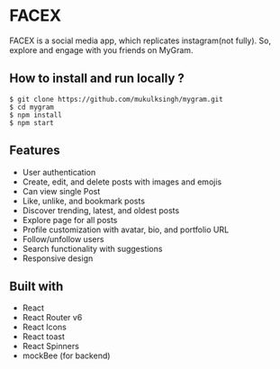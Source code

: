 # FACEX
FACEX is a social media app, which replicates instagram(not fully). So, explore and engage with you friends on MyGram.

## How to install and run locally ?

```
$ git clone https://github.com/mukulksingh/mygram.git
$ cd mygram
$ npm install
$ npm start
```


## Features

- User authentication
- Create, edit, and delete posts with images and emojis
- Can view single Post
- Like, unlike, and bookmark posts
- Discover trending, latest, and oldest posts
- Explore page for all posts
- Profile customization with avatar, bio, and portfolio URL
- Follow/unfollow users
- Search functionality with suggestions
- Responsive design

## Built with
- React
- React Router v6
- React Icons
- React toast
- React Spinners
- mockBee (for backend)

